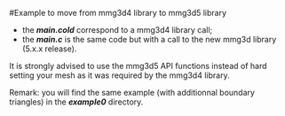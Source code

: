 #Example to move from mmg3d4 library to mmg3d5 library

   * the **_main.cold_** correspond to a mmg3d4 library call;
   * the **_main.c_** is the same code but with a call to the new mmg3d library (5.x.x release).

It is strongly advised to use the mmg3d5 API functions instead of hard setting your mesh as it was required by the mmg3d4 library.

Remark: you will find the same example (with additionnal boundary triangles) in the **_example0_** directory.






